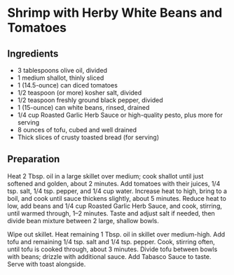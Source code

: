 # Shrimp with Herby White Beans and Tomatoes
## Ingredients
* 3 tablespoons olive oil, divided
* 1 medium shallot, thinly sliced
* 1 (14.5-ounce) can diced tomatoes
* 1/2 teaspoon (or more) kosher salt, divided
* 1/2 teaspoon freshly ground black pepper, divided
* 1 (15-ounce) can white beans, rinsed, drained
* 1/4 cup Roasted Garlic Herb Sauce or high-quality pesto, plus more for serving
* 8 ounces of tofu, cubed and well drained
* Thick slices of crusty toasted bread (for serving)

## Preparation
Heat 2 Tbsp. oil in a large skillet over medium; cook shallot until just softened and golden, about 2 minutes. Add tomatoes with their juices, 1/4 tsp. salt, 1/4 tsp. pepper, and 1/4 cup water. Increase heat to high, bring to a boil, and cook until sauce thickens slightly, about 5 minutes. Reduce heat to low, add beans and 1/4 cup Roasted Garlic Herb Sauce, and cook, stirring, until warmed through, 1–2 minutes. Taste and adjust salt if needed, then divide bean mixture between 2 large, shallow bowls.

Wipe out skillet. Heat remaining 1 Tbsp. oil in skillet over medium-high. Add tofu and remaining 1/4 tsp. salt and 1/4 tsp. pepper. Cook, stirring often, until tofu is cooked through, about 3 minutes. Divide tofu between bowls with beans; drizzle with additional sauce. Add Tabasco Sauce to taste. Serve with toast alongside.
